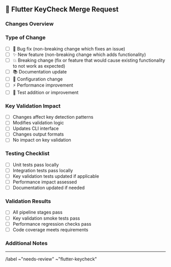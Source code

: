 ## 🔑 Flutter KeyCheck Merge Request

### Changes Overview
<!-- Brief description of what this MR accomplishes -->

### Type of Change
- [ ] 🐛 Bug fix (non-breaking change which fixes an issue)
- [ ] ✨ New feature (non-breaking change which adds functionality)
- [ ] 💥 Breaking change (fix or feature that would cause existing functionality to not work as expected)
- [ ] 📚 Documentation update
- [ ] 🔧 Configuration change
- [ ] ⚡ Performance improvement
- [ ] 🧪 Test addition or improvement

### Key Validation Impact
- [ ] Changes affect key detection patterns
- [ ] Modifies validation logic
- [ ] Updates CLI interface
- [ ] Changes output formats
- [ ] No impact on key validation

### Testing Checklist
- [ ] Unit tests pass locally
- [ ] Integration tests pass locally
- [ ] Key validation tests updated if applicable
- [ ] Performance impact assessed
- [ ] Documentation updated if needed

### Validation Results
<!-- CI/CD pipeline will populate this section automatically -->
- [ ] All pipeline stages pass
- [ ] Key validation smoke tests pass
- [ ] Performance regression checks pass
- [ ] Code coverage meets requirements

### Additional Notes
<!-- Any additional information, concerns, or context -->

---

/label ~"needs-review" ~"flutter-keycheck"